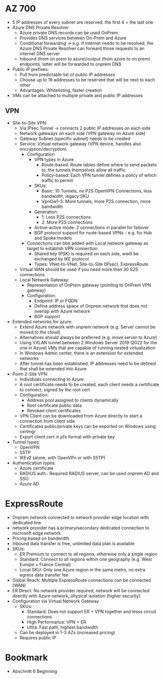 # AZ 700

- 5 IP addresses of every subnet are reserved: the first 4 + the last one
- Azure DNS Private Resolver
  - Azure private DNS records can be used OnPrem
  - Provides DNS services between On-Prem and Azure
  - Conditional forwarding -> e.g. if internet needs to be resolved, the Azure DNS Private Resolver can forward those requests to an internet DNS server
  - Inbound (from on prem to azure)/output (from azure to on prem) endpoints, latter will be forwarded to onprem DNS
- Public IP prefixes:
  - Pull from predictable list of public IP addresses
  - Choose up to 16 addresses to be reserved that will be next to each other
  - Advantages: Whitelisting, faster creation
- VMs can be attached to multiple private and public IP addresses

## VPN
- Site-to-Site VPN:
  - Via IPsec Tunnel -> connects 2 public IP addresses on each side
  - Network gateways on each side (VPN gateway on Azure side)
  - Gateway Subnet (specific subnet) needs to be created
  - Service: Virtual network gateway (VPN device, handles also encryption/decryption)
    - Configuration
      - VPN types in Azure
        - Route-based: Route tables define where to send packets to, the tunnels themselves allow all traffic
        - Policy-based: Each VPN tunnel defines a policy of which traffic to permit
      - SKUs:
        - Basic: 10 Tunnels, no P2S OpenVPN Connections, less bandwidth, legacy SKU
        - VpnGw1-5: More tunnels, more P2S connection, more bandwidth
      - Generation:
        - 1: Less P2S connections
        - 2: More P2S connections
      - Active-active mode: 2 connections in parallel for failover
      - BGP protocol support for route-based VPNs - e.g. for Hub and Spoke models
    - Connections can bbe added with Local network gateway as target to establish VPN connection
      - Shared key (PSK) is required on each side, wwill be exchanged by IKE protocol
      - Types: VNet-to-VNet, Site-to-Site (IPsec), ExpressRoute
  - Virtual WAN should be used if you need more than 30 S2S connections
  - Local Network Gateway:
    - Representation of OnPrem gateway (pointing to OnPrem VPN gateway)
    - Configuration:
      - Endpoint: IP or FQDN
      - Define address space of Onprem network that does not overlap with Azure network
      - BGP support
- Extended networks for azure:
  - Extend Azure network with onprem network (e.g. Server cannot be moved to the cloud)
  - Alternatives should always be preferred (e.g. move server to Azure)
  - Using VXLAN tunnel between 2 Windows Server 2019 (2022 for the one in Azure) VMs that are capable of running nested virtualization
  - In Windows Admin center, there is an extension for extended networks
  - After tunnel has been established, IP addresses need to be defined that shall be extended into Azure
- Point-2-Site VPN:
  - Individuals connecting to Azure
  - A root certificate needs to be created, each client needs a certificate to connect, signed by the root cert
  - Configuration:
    - Address pool assigned to clients dynamically 
    - Root certificate public data
    - Revoked client certificates
  - VPN Client can be downloaded from Azure directly to start a connection from client side
  - Certificates public/private keys can be exported on Windows using certmgr
  - Export client cert in pfx format with private key
- Tunnel types:
  - OpenVPN
  - SSTP
  - IKEv2 (alone, with OpenVPn or with SSTP)
- Authentication types:
  - Azure certificate
  - RADIUS auth.: Required RADIUS server, can be used onprem AD and SSO
  - Azure AD

# ExpressRoute
- Onprem network connected to network provider edge location with dedicated line
- network provider has a primary/secondary dedicated connection to microsoft edge network
- Pricing based on bandwidth
- Inbound data transfer is free, unlimited data plan is available
- SKUs:
  - ER Premium to connect to all regions, otherwise only a single region
  - Standard: Connect to all regions within one geography (e.g. West Europe + France Central)
  - Local SKU: Only one Azure region in the same metro, no extra egress data transfer fee
- Global Reach: Multiple ExpressRoute connections can be connected (WAN)
- ER Direct: No network provider required, network will be connected directly with Azure network, ühysical isolation (higher security)
- Configuration via Virtual Network Gateway
  - SKUs:
    - Standard: Does not support ER + VPN together and lesss circuit connections
    - High Performance: VPN + ER
    - Ultra: Fast path, highest bandwidth
  - Can be deployed in 1-3 AZs (increased pricing)
  - Requires public IP

# Bookmark
- Abschnitt 6 Beginning
